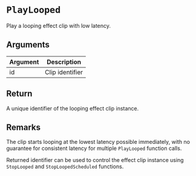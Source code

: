 # `PlayLooped`

Play a looping effect clip with low latency.

## Arguments

| Argument | Description     |
| -------- | --------------- |
| id       | Clip identifier |

## Return

A unique identifier of the looping effect clip instance.

## Remarks

The clip starts looping at the lowest latency possible immediately, with no guarantee for consistent latency for multiple `PlayLooped` function calls.

Returned identifier can be used to control the effect clip instance using `StopLooped` and `StopLoopedScheduled` functions.
